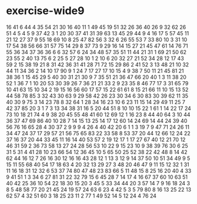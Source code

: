 # exercise-wide9
16
41
6
44
4
35
54
21
30
16
40
11
1
49
45
19
51
32
26
36
40
26
9
32
62
26
51
4
5
4
5
9
37
42
3
1
20
30
37
41
31
39
63
13
45
29
44
9
4
16
17
5
57
45
11
21
12
27
37
9
55
18
69
10
8
25
47
82
56
3
32
6
26
55
53
7
33
80
10
3
31
10
17
54
38
56
66
31
57
75
14
29
8
37
73
9
29
16
14
15
27
21
45
47
61
14
76
71
55
36
34
37
36
36
6
6
32
57
6
24
34
48
57
35
51
11
44
21
31
1
69
21
50
62
23
55
2
40
13
75
6
2
25
5
27
28
10
1
2
10
6
20
32
27
21
52
34
28
12
17
43
59
2
15
38
19
21
8
31
42
36
31
41
28
71
72
15
29
86
2
41
52
3
13
48
21
10
32
44
11
34
36
2
14
10
17
90
9
1
24
7
17
27
17
10
15
4
9
38
7
50
11
21
45
81
21
38
36
1
15
45
29
5
40
30
31
21
30
9
7
35
51
21
36
47
66
20
40
1
3
11
38
20
52
1
36
7
1
10
20
53
30
39
26
7
36
21
21
33
2
9
23
35
8
46
77
17
3
31
65
79
10
41
63
15
10
34
2
19
15
16
56
60
17
57
15
22
61
61
8
15
21
66
11
10
15
13
52
44
58
78
85
3
32
43
30
63
9
29
58
42
26
23
30
34
6
30
83
30
39
62
11
35
40
30
9
75
3
14
23
78
8
32
64
1
28
34
16
23
10
6
23
11
15
14
29
49
11
25
7
42
37
85
20
3
1
7
3
13
34
38
31
16
5
20
44
51
8
10
10
15
22
1
61
1
14
22
17
24
73
10
18
21
74
4
9
38
20
45
55
48
41
60
12
69
12
1
16
23
8
44
40
64
3
10
44
36
37
47
69
86
40
10
28
7
14
15
13
25
14
17
12
60
14
24
69
14
44
24
39
40
56
76
16
65
28
4
30
37
2
9
9
9
4
26
4
40
42
20
6
1
1
3
19
7
9
47
71
24
26
11
34
47
24
37
17
29
57
21
56
75
65
83
22
33
58
8
53
37
20
44
12
66
12
24
22
37
16
37
20
44
33
45
11
16
14
40
53
57
2
19
12
17
1
17
27
67
40
12
21
70
12
46
31
59
2
36
73
58
13
27
24
28
56
53
10
22
9
15
23
10
9
38
39
76
30
6
25
31
5
31
4
41
28
10
23
66
54
12
36
45
10
5
65
50
25
52
38
22
42
48
8
14
42
62
44
16
12
7
26
16
30
12
16
16
43
28
12
1
13
3
12
9
14
37
50
10
51
34
49
9
5
15
11
55
68
40
54
17
18
63
4
20
32
13
29
27
3
48
20
46
47
9
11
15
12
32
1
31
11
16
18
31
12
32
6
53
37
74
80
47
48
23
83
66
5
11
48
15
8
25
16
20
40
4
33
9
41
51
1
3
34
6
27
81
31
22
32
79
15
6
45
28
7
14
17
4
16
67
37
60
10
63
51
40
42
25
36
10
54
22
18
30
15
20
3
45
5
33
34
44
20
3
57
14
7
9
16
18
24
3
8
5
48
58
77
20
21
45
24
19
57
24
63
6
23
4
42
5
3
5
79
80
8
16
13
25
22
13
62
57
4
32
51
60
3
18
25
23
11
2
77
1
49
52
14
5
12
24
4
76
24
